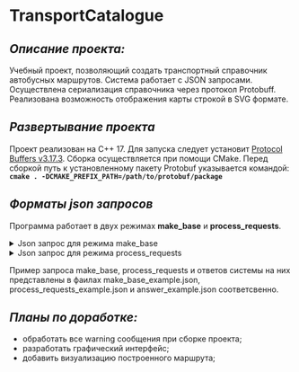 # TransportCatalogue

## _Описание проекта:_


Учебный проект, позволяющий создать транспортный справочник автобусных маршрутов. Система работает с JSON запросами. Осуществлена сериализация справочника через протокол Protobuff. Реализована возможность отображения карты строкой в SVG формате.

##  _Развертывание проекта_
Проект реализован на С++ 17. Для запуска следует установит [Protocol Buffers v3.17.3](https://github.com/protocolbuffers/protobuf/releases "Protocol Buffers v3.17.3").
Сборка осуществляется при помощи CMake. Перед сборкой путь к установленному пакету Protobuf  указывается командой:
**`cmake . -DCMAKE_PREFIX_PATH=/path/to/protobuf/package`**

## _Форматы json запросов_
Программа работает в двух режимах **make_base** и **process_requests**.

<details><summary> Json запрос для режима make_base</summary>
  Представляет собой словарь со следующими полями:
  <details><summary>"base_requests": [ ... ], </summary>Массив base_requests содержит элементы двух типов: маршрут и остановка. Данные элементы формируют транспортный справочник. Пример json объекта, описывающего остановку:
    
    {
      "type": "Stop",
      "name": "Электросети",
      "latitude": 43.598701,
      "longitude": 39.730623,
      "road_distances":
      {
        "Улица Докучаева": 3000,
        "Улица Лизы Чайкиной": 4300
      }
    }   

Где ключи это:
- type — строка, равная "Stop", означает, что объект описывает остановку;
- name — название остановки;
- latitude и longitude задают координаты широты и долготы остановки;
- road_distances — словарь, задающий расстояние до соседних остановок. Ключ — название остановки, значение — целое число в метрах.

Пример json объекта, описывающего маршрут:
    
    {
      "type": "Bus",
      "name": "14",
      "stops": [
        "Улица Лизы Чайкиной",
        "Электросети",
        "Улица Докучаева",
        "Улица Лизы Чайкиной"
      ],
      "is_roundtrip": true
    }
  
- type — строка, равная "Bus", означающая, что объект описывает автобусный маршрут;
- name — название маршрута;
- stops — массив с названиями остановок, через которые проходит автобусный маршрут. У кольцевого маршрута название последней остановки дублирует название первой. Например ["stop1", "stop2", "stop3", "stop1"];
- is_roundtrip — значение типа bool. Указывает, кольцевой маршрут или нет.
</details><details>
  <summary>"routing_settings" : [ ... ], </summary> Словарь с двумя ключами:
  
- bus_wait_time — время ожидания автобуса на остановке, в минутах;
- bus_velocity — скорость автобуса, в км/ч.
  
Пример:
  
    {
      "bus_wait_time": 6,
      "bus_velocity": 40
    }
  
</details><details>
<summary>"render_settings": { ... }</summary> Словарь с полями, описывающими параметры изображения карты. Пример:
  
    {
      "width": 1200.0,
      "height": 1200.0,
      "padding": 50.0,
      "line_width": 14.0,
      "stop_radius": 5.0,
      "bus_label_font_size": 20,
      "bus_label_offset": [7.0, 15.0],
      "stop_label_font_size": 20,
      "stop_label_offset": [7.0, -3.0],
      "underlayer_color": [255, 255, 255, 0.85],
      "underlayer_width": 3.0,
      "color_palette": [
        "green",
        [255, 160, 0],
        "red"
      ]
    }

Описание полей:
- width и height — ключи, которые задают ширину и высоту в пикселях.
- padding — отступ краёв карты от границ SVG-документа.
- line_width — толщина линий, которыми рисуются автобусные маршруты.
- stop_radius — радиус окружностей, которыми обозначаются остановки.
- bus_label_font_size — размер текста, которым написаны названия автобусных маршрутов.
- bus_label_offset — смещение надписи с названием маршрута относительно координат конечной остановки на карте;
- stop_label_font_size — размер текста, которым отображаются названия остановок.
- stop_label_offset — смещение названия остановки относительно её координат на карте.
- underlayer_color — цвет подложки под названиями остановок и маршрутов.
- underlayer_width — толщина подложки под названиями остановок и маршрутов;
- color_palette — цветовая палитра;
  </details><details><summary>"serialization_settings": {...}</summary>Cловарь с единственным ключом file, которому соответствует строка — название файла. Именно в этот файл нужно сохранить сериализованную базу. Пример:
  
    {
      "file": "transport_catalogue.db"
    }
  
  </details>
 </details>

 <details><summary>Json запрос для режима process_requests</summary>Представляет собой словарь со следующими полями:
  
 <details><summary>"stat_requests": [...]</summary> Массив запросов. Каждый элемент массива - это словарь, который обязательно имеет поле id - номер запроса и type - тип запроса. 

Запрос на получение информации об автобусном маршруте:
   
    {
      "id": 1,
      "type": "Bus",
      "name": "14"
    } 
   
Ключ name задаёт название маршрута, для которого приложение должно вывести статистическую информацию.

В ответ на этот запрос должен быть выдан ответ в виде словаря:
   
    {
      "curvature": 2.18604,
      "request_id": 12345678,
      "route_length": 9300,
      "stop_count": 4,
      "unique_stop_count": 3
    }

Где:
- curvature — число типа double, задающее извилистость маршрута. Извилистость равна отношению длины дорожного расстояния маршрута к длине географического расстояния;
- request_id — целое число, равное id соответствующего запроса Bus;
- route_length — целое число, равное длине маршрута в метрах;
- stop_count — количество остановок на маршруте;
- unique_stop_count — количество уникальных остановок на маршру
  
Запрос на получение информации об автобусной остановке:

    {
      "id": 12345,
      "type": "Stop",
      "name": "Улица Докучаева"
    }
   
Ключ name задаёт название остановки.

В ответ на этот запрос должен быть выдан ответ в виде словаря:

   
    {
      "buses": ["14", "22к"],
      "request_id": 12345
    }

Где:
- buses — массив названий автобусных маршрутов, проходящих через эту остановку. Названия маршрутов должны быть отсортированы в лексикографическом порядке.
- request_id - целое число, равное id соответствующего запроса Stop.

   
Запрос на получение изображения карты:
   
    {
      "type": "Map",
      "id": 11111
    }
   
Ответ на запрос:
   
    {
      "map": "...",
      "request_id": 11111
    } 
   
Где map — строка с изображением карты в формате SVG.   

Запросы на построение маршрута между двумя остановками:
   
    {
      "type": "Route",
      "from": "Biryulyovo Zapadnoye",
      "to": "Universam",
      "id": 4
    }
   
Описание полей:
- from — остановка, где нужно начать маршрут;
- to — остановка, где нужно закончить маршрут.

Ответ на запрос Route устроен следующим образом:   
  
    {
      "request_id": <id запроса>,
      "total_time": <суммарное время>,
      "items": [<элементы маршрута>]
    }
   
- total_time — суммарное время в минутах, которое требуется для прохождения маршрута.
- items — список элементов маршрута, каждый из которых описывает непрерывную активность пассажира, требующую временных затрат. Ээлементы маршрута бывают двух типов.
   
Wait — подождать нужное количество минут на указанной остановке:
   
    {
      "type": "Wait",
      "stop_name": "Biryulyovo",
      "time": 6
    }
   
Bus — проехать span_count остановок (перегонов между остановками) на автобусе bus, потратив указанное количество минут:
   
    {
      "type": "Bus",
      "bus": "297",
      "span_count": 2,
      "time": 5.235
    } 
    
Если маршрута между указанными остановками нет, выведите результат в следующем формате:
   
    {
      "request_id": <id запроса>,
      "error_message": "not found"
    } 
   

 </details>
  <details><summary>"serialization_settings" : {...}</summary> Словарь с настройками сериализации в формате, аналогичном этой же секции на входе make_base. А именно, в ключе file указывается название файла, из которого нужно считать сериализованную базу.
  </details>
 </details> 

 
 
 Пример запроса make_base, process_requests и ответов системы на них представлены в фаилах make_base_example.json, process_requests_example.json и answer_example.json соответсвенно.
 


## _Планы по доработке:_
* обработать все warning сообщения при сборке проекта;
* разработать графический интерфейс;
* добавить визуализацию построенного маршрута;

